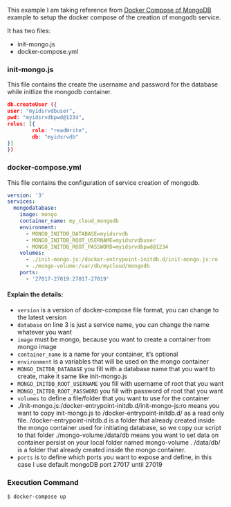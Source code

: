 This example I am taking reference from [Docker Compose of MongoDB](https://medium.com/faun/managing-mongodb-on-docker-with-docker-compose-26bf8a0bbae3
) example to setup the docker compose of the creation of mongodb service.

It has two files:
* init-mongo.js
* docker-compose.yml

### init-mongo.js
This file contains the create the username and password for the database while initlize the mongodb container.

```json
db.createUser ({
user: "myidsrvdbuser",
pwd: "myidsrvdbpwd@1234",
roles: [{
        role: "readWrite",
        db: "myidsrvdb"
}]
})
```
### docker-compose.yml
This file contains the configuration of service creation of mongodb.

```yml
version: '3'
services:
  mongodatabase:
    image: mongo
    container_name: my_cloud_mongodb
    environment:
      - MONGO_INITDB_DATABASE=myidsrvdb
      - MONGO_INITDB_ROOT_USERNAME=myidsrvdbuser
      - MONGO_INITDB_ROOT_PASSWORD=myidsrvdbpwd@1234
    volumes:
      - ./init-mongo.js:/docker-entrypoint-initdb.d/init-mongo.js:ro
      - ./mongo-volume:/var/db/mycloud/mongodb
    ports:
      - '27017-27019:27017-27019'
```

#### Explain the details:
* ```version``` is a version of docker-compose file format, you can change to the latest version
* ```database``` on line 3 is just a service name, you can change the name whatever you want
* ```image``` must be mongo, because you want to create a container from mongo image
* ```container_name``` is a name for your container, it’s optional
* ```environment``` is a variables that will be used on the mongo container
* ```MONGO_INITDB_DATABASE``` you fill with a database name that you want to create, make it same like init-mongo.js
* ```MONGO_INITDB_ROOT_USERNAME``` you fill with username of root that you want
* ```MONGO_INITDB_ROOT_PASSWORD``` you fill with password of root that you want
* ```volumes``` to define a file/folder that you want to use for the container
* ./init-mongo.js:/docker-entrypoint-initdb.d/init-mongo-js:ro means you want to copy init-mongo.js to /docker-entrypoint-initdb.d/ as a read only file. /docker-entrypoint-initdb.d is a folder that already created inside the mongo container used for initiating database, so we copy our script to that folder
./mongo-volume:/data/db means you want to set data on container persist on your local folder named mongo-volume . /data/db/ is a folder that already created inside the mongo container.
* ```ports``` is to define which ports you want to expose and define, in this case I use default mongoDB port 27017 until 27019

### Execution Command
```$ docker-compose up```
